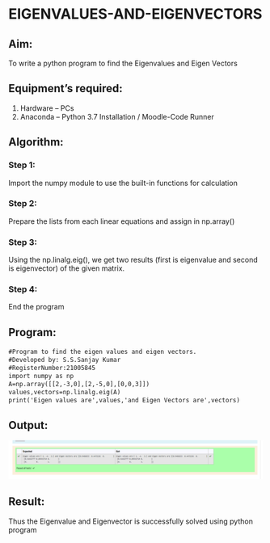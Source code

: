 # EIGENVALUES-AND-EIGENVECTORS
## Aim:
To write a python program to find the Eigenvalues and Eigen Vectors
## Equipment’s required:
1. 	Hardware – PCs
2. 	Anaconda – Python 3.7 Installation / Moodle-Code Runner
## Algorithm:
### Step 1:
Import the numpy module to use the built-in functions for calculation
### Step 2:
Prepare the lists from each linear equations and assign in np.array()
### Step 3:
Using the np.linalg.eig(),  we get two results (first is eigenvalue and second is eigenvector) of the given matrix.
### Step 4: 
End the program
## Program:
```
#Program to find the eigen values and eigen vectors.
#Developed by: S.S.Sanjay Kumar
#RegisterNumber:21005845
import numpy as np
A=np.array([[2,-3,0],[2,-5,0],[0,0,3]])
values,vectors=np.linalg.eig(A)
print('Eigen values are',values,'and Eigen Vectors are',vectors)
```
## Output:
![MATH4](./Linalg04.png)
## Result:
Thus the Eigenvalue and Eigenvector is successfully solved using python program
